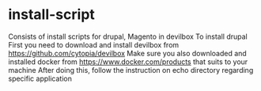 # install-script
Consists of install scripts for drupal, Magento in devilbox
To install drupal
First you need to download and install devilbox from  https://github.com/cytopia/devilbox
Make sure you also downloaded and installed docker from https://www.docker.com/products that suits to your machine
After doing this, follow the instruction on echo directory regarding specific application
